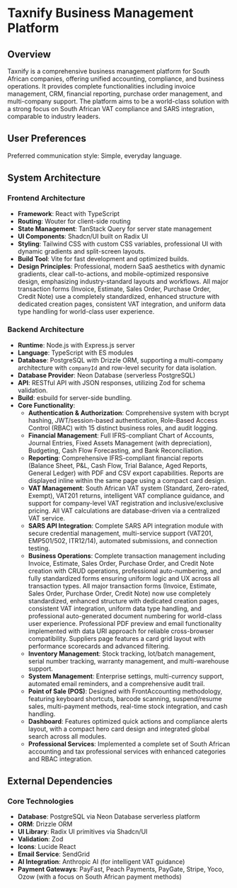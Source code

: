 # Taxnify Business Management Platform

## Overview

Taxnify is a comprehensive business management platform for South African companies, offering unified accounting, compliance, and business operations. It provides complete functionalities including invoice management, CRM, financial reporting, purchase order management, and multi-company support. The platform aims to be a world-class solution with a strong focus on South African VAT compliance and SARS integration, comparable to industry leaders.

## User Preferences

Preferred communication style: Simple, everyday language.

## System Architecture

### Frontend Architecture
- **Framework**: React with TypeScript
- **Routing**: Wouter for client-side routing
- **State Management**: TanStack Query for server state management
- **UI Components**: Shadcn/UI built on Radix UI
- **Styling**: Tailwind CSS with custom CSS variables, professional UI with dynamic gradients and split-screen layouts.
- **Build Tool**: Vite for fast development and optimized builds.
- **Design Principles**: Professional, modern SaaS aesthetics with dynamic gradients, clear call-to-actions, and mobile-optimized responsive design, emphasizing industry-standard layouts and workflows. All major transaction forms (Invoice, Estimate, Sales Order, Purchase Order, Credit Note) use a completely standardized, enhanced structure with dedicated creation pages, consistent VAT integration, and uniform data type handling for world-class user experience.

### Backend Architecture
- **Runtime**: Node.js with Express.js server
- **Language**: TypeScript with ES modules
- **Database**: PostgreSQL with Drizzle ORM, supporting a multi-company architecture with `companyId` and row-level security for data isolation.
- **Database Provider**: Neon Database (serverless PostgreSQL)
- **API**: RESTful API with JSON responses, utilizing Zod for schema validation.
- **Build**: esbuild for server-side bundling.
- **Core Functionality**:
    - **Authentication & Authorization**: Comprehensive system with bcrypt hashing, JWT/session-based authentication, Role-Based Access Control (RBAC) with 15 distinct business roles, and audit logging.
    - **Financial Management**: Full IFRS-compliant Chart of Accounts, Journal Entries, Fixed Assets Management (with depreciation), Budgeting, Cash Flow Forecasting, and Bank Reconciliation.
    - **Reporting**: Comprehensive IFRS-compliant financial reports (Balance Sheet, P&L, Cash Flow, Trial Balance, Aged Reports, General Ledger) with PDF and CSV export capabilities. Reports are displayed inline within the same page using a compact card design.
    - **VAT Management**: South African VAT system (Standard, Zero-rated, Exempt), VAT201 returns, intelligent VAT compliance guidance, and support for company-level VAT registration and inclusive/exclusive pricing. All VAT calculations are database-driven via a centralized VAT service.
    - **SARS API Integration**: Complete SARS API integration module with secure credential management, multi-service support (VAT201, EMP501/502, ITR12/14), automated submissions, and connection testing.
    - **Business Operations**: Complete transaction management including Invoice, Estimate, Sales Order, Purchase Order, and Credit Note creation with CRUD operations, professional auto-numbering, and fully standardized forms ensuring uniform logic and UX across all transaction types. All major transaction forms (Invoice, Estimate, Sales Order, Purchase Order, Credit Note) now use completely standardized, enhanced structure with dedicated creation pages, consistent VAT integration, uniform data type handling, and professional auto-generated document numbering for world-class user experience. Professional PDF preview and email functionality implemented with data URI approach for reliable cross-browser compatibility. Suppliers page features a card grid layout with performance scorecards and advanced filtering.
    - **Inventory Management**: Stock tracking, lot/batch management, serial number tracking, warranty management, and multi-warehouse support.
    - **System Management**: Enterprise settings, multi-currency support, automated email reminders, and a comprehensive audit trail.
    - **Point of Sale (POS)**: Designed with FrontAccounting methodology, featuring keyboard shortcuts, barcode scanning, suspend/resume sales, multi-payment methods, real-time stock integration, and cash handling.
    - **Dashboard**: Features optimized quick actions and compliance alerts layout, with a compact hero card design and integrated global search across all modules.
    - **Professional Services**: Implemented a complete set of South African accounting and tax professional services with enhanced categories and RBAC integration.

## External Dependencies

### Core Technologies
- **Database**: PostgreSQL via Neon Database serverless platform
- **ORM**: Drizzle ORM
- **UI Library**: Radix UI primitives via Shadcn/UI
- **Validation**: Zod
- **Icons**: Lucide React
- **Email Service**: SendGrid
- **AI Integration**: Anthropic AI (for intelligent VAT guidance)
- **Payment Gateways**: PayFast, Peach Payments, PayGate, Stripe, Yoco, Ozow (with a focus on South African payment methods)